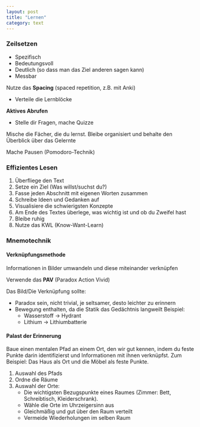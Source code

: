 ```yaml
---
layout: post
title: "Lernen"
category: text
---
```

### Zeilsetzen  
   
- Spezifisch
- Bedeutungsvoll
- Deutlich (so dass man das Ziel anderen sagen kann)
- Messbar
  
Nutze das **Spacing** (spaced repetition, z.B. mit Anki)
- Verteile die Lernblöcke

**Aktives Abrufen**
- Stelle dir Fragen, mache Quizze

Mische die Fächer, die du lernst.
Bleibe organisiert und behalte den Überblick über das Gelernte
    
Mache Pausen (Pomodoro-Technik)

### Effizientes Lesen

1. Überfliege den Text
2. Setze ein Ziel (Was willst/suchst du?)
3. Fasse jeden Abschnitt mit eigenen Worten zusammen
4. Schreibe Ideen und Gedanken auf
5. Visualisiere die schwierigsten Konzepte
6. Am Ende des Textes überlege, was wichtig ist und ob du Zweifel hast
7. Bleibe ruhig
8. Nutze das KWL (Know-Want-Learn)

### Mnemotechnik
#### Verknüpfungsmethode
Informationen in Bilder umwandeln und diese miteinander verknüpfen

Verwende das **PAV** (Paradox Action Vivid)

Das Bild/Die Verknüpfung sollte:
- Paradox sein, nicht trivial, je seltsamer, desto leichter zu erinnern
- Bewegung enthalten, da die Statik das Gedächtnis langweilt
    Beispiel:
    - Wasserstoff → Hydrant
    - Lithium → Lithiumbatterie

#### Palast der Erinnerung
Baue einen mentalen Pfad an einem Ort, den wir gut kennen, indem du feste Punkte darin identifizierst und Informationen mit ihnen verknüpfst. Zum Beispiel: Das Haus als Ort und die Möbel als feste Punkte.
1. Auswahl des Pfads
2. Ordne die Räume
3. Auswahl der Orte:
    - Die wichtigsten Bezugspunkte eines Raumes (Zimmer: Bett, Schreibtisch, Kleiderschrank).
    - Wähle die Orte im Uhrzeigersinn aus
    - Gleichmäßig und gut über den Raum verteilt
    - Vermeide Wiederholungen im selben Raum
